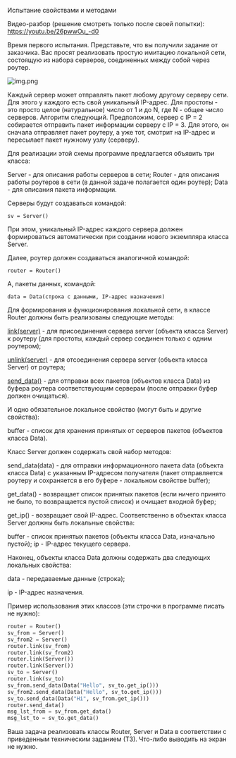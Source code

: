 Испытание свойствами и методами

Видео-разбор (решение смотреть только после своей попытки): https://youtu.be/26pwwOu_-d0

Время первого испытания. Представьте, что вы получили задание от заказчика. Вас просят реализовать простую имитацию локальной сети, состоящую из набора серверов, соединенных между собой через роутер.

![img.png](img.png)

Каждый сервер может отправлять пакет любому другому серверу сети. Для этого у каждого есть свой уникальный IP-адрес. Для простоты - это просто целое (натуральное) число от 1 и до N, где N - общее число серверов. Алгоритм следующий. Предположим, сервер с IP = 2 собирается отправить пакет информации серверу с IP = 3. Для этого, он сначала отправляет пакет роутеру, а уже тот, смотрит на IP-адрес и пересылает пакет нужному узлу (серверу).

Для реализации этой схемы программе предлагается объявить три класса:

Server - для описания работы серверов в сети;
Router - для описания работы роутеров в сети (в данной задаче полагается один роутер);
Data - для описания пакета информации.

Серверы будут создаваться командой:

`sv = Server()`

При этом, уникальный IP-адрес каждого сервера должен формироваться автоматически при создании нового экземпляра класса Server.

Далее, роутер должен создаваться аналогичной командой:

`router = Router()`

А, пакеты данных, командой:

`data = Data(строка с данными, IP-адрес назначения)`

Для формирования и функционирования локальной сети, в классе Router должны быть реализованы следующие методы:

<ins>link(server)</ins> - для присоединения сервера server (объекта класса Server) к роутеру (для простоты, каждый сервер соединен только с одним роутером);

<ins>unlink(server)</ins> - для отсоединения сервера server (объекта класса Server) от роутера;

<ins> send_data()</ins> - для отправки всех пакетов (объектов класса Data) из буфера роутера соответствующим серверам (после отправки буфер должен очищаться).

И одно обязательное локальное свойство (могут быть и другие свойства):

buffer - список для хранения принятых от серверов пакетов (объектов класса Data).

Класс Server должен содержать свой набор методов:

send_data(data) - для отправки информационного пакета data (объекта класса Data) с указанным IP-адресом получателя (пакет отправляется роутеру и сохраняется в его буфере - локальном свойстве buffer);

get_data() - возвращает список принятых пакетов (если ничего принято не было, то возвращается пустой список) и очищает входной буфер;

get_ip() - возвращает свой IP-адрес.
Соответственно в объектах класса Server должны быть локальные свойства:

buffer - список принятых пакетов (объекты класса Data, изначально пустой);
ip - IP-адрес текущего сервера.

Наконец, объекты класса Data должны содержать два следующих локальных свойства:

data - передаваемые данные (строка);

ip - IP-адрес назначения.

Пример использования этих классов (эти строчки в программе писать не нужно):

```python
router = Router()
sv_from = Server()
sv_from2 = Server()
router.link(sv_from)
router.link(sv_from2)
router.link(Server())
router.link(Server())
sv_to = Server()
router.link(sv_to)
sv_from.send_data(Data("Hello", sv_to.get_ip()))
sv_from2.send_data(Data("Hello", sv_to.get_ip()))
sv_to.send_data(Data("Hi", sv_from.get_ip()))
router.send_data()
msg_lst_from = sv_from.get_data()
msg_lst_to = sv_to.get_data()
```

Ваша задача реализовать классы Router, Server и Data в соответствии с приведенным техническим заданием (ТЗ). Что-либо выводить на экран не нужно.